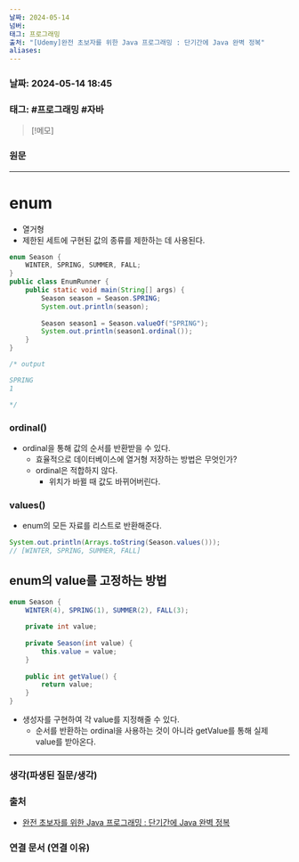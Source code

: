 ```yaml
---
날짜: 2024-05-14
넘버: 
태그: 프로그래밍
출처: "[Udemy]완전 초보자를 위한 Java 프로그래밍 : 단기간에 Java 완벽 정복"
aliases:
---
```

### 날짜:  2024-05-14 18:45

### 태그: #프로그래밍  #자바

>[!메모]
>

### 원문
---
# enum
- 열거형
- 제한된 세트에 구현된 값의 종류를 제한하는 데 사용된다.
```java
enum Season {  
	WINTER, SPRING, SUMMER, FALL;  
}  
public class EnumRunner {  
	public static void main(String[] args) {  
		Season season = Season.SPRING;  
		System.out.println(season);  
		  
		Season season1 = Season.valueOf("SPRING");  
		System.out.println(season1.ordinal());  
	}  
}

/* output

SPRING
1

*/
```
### ordinal()
- ordinal을 통해 값의 순서를 반환받을 수 있다.
	- 효율적으로 데이터베이스에 열거형 저장하는 방법은 무엇인가?
	- ordinal은 적합하지 않다.
		- 위치가 바뀔 때 값도 바뀌어버린다.
### values()
- enum의 모든 자료를 리스트로 반환해준다.
```java
System.out.println(Arrays.toString(Season.values()));
// [WINTER, SPRING, SUMMER, FALL]
```
## enum의 value를 고정하는 방법
```java
enum Season {  
	WINTER(4), SPRING(1), SUMMER(2), FALL(3);  
	  
	private int value;  
	  
	private Season(int value) {  
		this.value = value;  
	}  
	  
	public int getValue() {  
		return value;  
	}  
}
```
- 생성자를 구현하여 각 value를 지정해줄 수 있다.
	- 순서를 반환하는 ordinal을 사용하는 것이 아니라 getValue를 통해 실제 value를 받아온다.
---
### 생각(파생된 질문/생각)

### 출처
- [완전 초보자를 위한 Java 프로그래밍 : 단기간에 Java 완벽 정복](https://www.udemy.com/course/best-java-programming/?couponCode=ST6MT42324)

### 연결 문서 (연결 이유)
